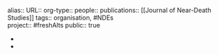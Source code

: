 alias::
URL::
org-type:: 
people::
publications:: [[Journal of Near-Death Studies]] 
tags:: organisation, #NDEs  
project:: #freshAlts 
public:: true

-
-